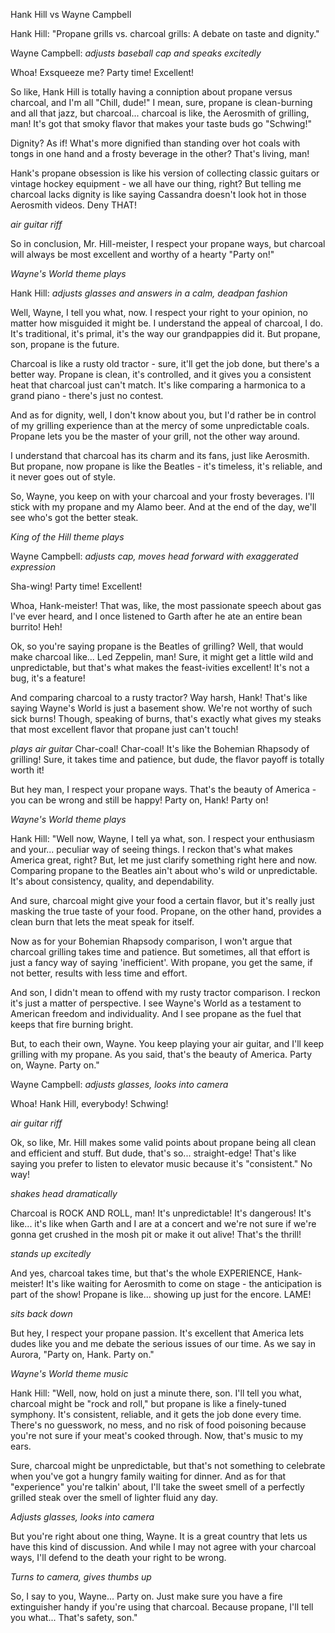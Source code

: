 Hank Hill vs Wayne Campbell

Hank Hill: "Propane grills vs. charcoal grills: A debate on taste and dignity."

Wayne Campbell:
*adjusts baseball cap and speaks excitedly*

Whoa! Exsqueeze me? Party time! Excellent!

So like, Hank Hill is totally having a conniption about propane versus charcoal, and I'm all "Chill, dude!" I mean, sure, propane is clean-burning and all that jazz, but charcoal... charcoal is like, the Aerosmith of grilling, man! It's got that smoky flavor that makes your taste buds go "Schwing!"

Dignity? As if! What's more dignified than standing over hot coals with tongs in one hand and a frosty beverage in the other? That's living, man!

Hank's propane obsession is like his version of collecting classic guitars or vintage hockey equipment - we all have our thing, right? But telling me charcoal lacks dignity is like saying Cassandra doesn't look hot in those Aerosmith videos. Deny THAT!

*air guitar riff*

So in conclusion, Mr. Hill-meister, I respect your propane ways, but charcoal will always be most excellent and worthy of a hearty "Party on!"

*Wayne's World theme plays*

Hank Hill:
*adjusts glasses and answers in a calm, deadpan fashion*

Well, Wayne, I tell you what, now. I respect your right to your opinion, no matter how misguided it might be. I understand the appeal of charcoal, I do. It's traditional, it's primal, it's the way our grandpappies did it. But propane, son, propane is the future.

Charcoal is like a rusty old tractor - sure, it'll get the job done, but there's a better way. Propane is clean, it's controlled, and it gives you a consistent heat that charcoal just can't match. It's like comparing a harmonica to a grand piano - there's just no contest.

And as for dignity, well, I don't know about you, but I'd rather be in control of my grilling experience than at the mercy of some unpredictable coals. Propane lets you be the master of your grill, not the other way around.

I understand that charcoal has its charm and its fans, just like Aerosmith. But propane, now propane is like the Beatles - it's timeless, it's reliable, and it never goes out of style.

So, Wayne, you keep on with your charcoal and your frosty beverages. I'll stick with my propane and my Alamo beer. And at the end of the day, we'll see who's got the better steak.

*King of the Hill theme plays*

Wayne Campbell:
*adjusts cap, moves head forward with exaggerated expression*

Sha-wing! Party time! Excellent!

Whoa, Hank-meister! That was, like, the most passionate speech about gas I've ever heard, and I once listened to Garth after he ate an entire bean burrito! Heh!

Ok, so you're saying propane is the Beatles of grilling? Well, that would make charcoal like... Led Zeppelin, man! Sure, it might get a little wild and unpredictable, but that's what makes the feast-ivities excellent! It's not a bug, it's a feature!

And comparing charcoal to a rusty tractor? Way harsh, Hank! That's like saying Wayne's World is just a basement show. We're not worthy of such sick burns! Though, speaking of burns, that's exactly what gives my steaks that most excellent flavor that propane just can't touch!

*plays air guitar* 
Char-coal! Char-coal! It's like the Bohemian Rhapsody of grilling! Sure, it takes time and patience, but dude, the flavor payoff is totally worth it!

But hey man, I respect your propane ways. That's the beauty of America - you can be wrong and still be happy! Party on, Hank! Party on!

*Wayne's World theme plays*

Hank Hill:
"Well now, Wayne, I tell ya what, son. I respect your enthusiasm and your... peculiar way of seeing things. I reckon that's what makes America great, right? But, let me just clarify something right here and now. Comparing propane to the Beatles ain't about who's wild or unpredictable. It's about consistency, quality, and dependability. 

And sure, charcoal might give your food a certain flavor, but it's really just masking the true taste of your food. Propane, on the other hand, provides a clean burn that lets the meat speak for itself. 

Now as for your Bohemian Rhapsody comparison, I won't argue that charcoal grilling takes time and patience. But sometimes, all that effort is just a fancy way of saying 'inefficient'. With propane, you get the same, if not better, results with less time and effort. 

And son, I didn't mean to offend with my rusty tractor comparison. I reckon it's just a matter of perspective. I see Wayne's World as a testament to American freedom and individuality. And I see propane as the fuel that keeps that fire burning bright. 

But, to each their own, Wayne. You keep playing your air guitar, and I'll keep grilling with my propane. As you said, that's the beauty of America. Party on, Wayne. Party on."

Wayne Campbell:
*adjusts glasses, looks into camera*

Whoa! Hank Hill, everybody! Schwing! 

*air guitar riff*

Ok, so like, Mr. Hill makes some valid points about propane being all clean and efficient and stuff. But dude, that's so... straight-edge! That's like saying you prefer to listen to elevator music because it's "consistent." No way!

*shakes head dramatically*

Charcoal is ROCK AND ROLL, man! It's unpredictable! It's dangerous! It's like... it's like when Garth and I are at a concert and we're not sure if we're gonna get crushed in the mosh pit or make it out alive! That's the thrill!

*stands up excitedly*

And yes, charcoal takes time, but that's the whole EXPERIENCE, Hank-meister! It's like waiting for Aerosmith to come on stage - the anticipation is part of the show! Propane is like... showing up just for the encore. LAME!

*sits back down*

But hey, I respect your propane passion. It's excellent that America lets dudes like you and me debate the serious issues of our time. As we say in Aurora, "Party on, Hank. Party on."

*Wayne's World theme music*

Hank Hill:
"Well, now, hold on just a minute there, son. I'll tell you what, charcoal might be "rock and roll," but propane is like a finely-tuned symphony. It's consistent, reliable, and it gets the job done every time. There's no guesswork, no mess, and no risk of food poisoning because you're not sure if your meat's cooked through. Now, that's music to my ears.

Sure, charcoal might be unpredictable, but that's not something to celebrate when you've got a hungry family waiting for dinner. And as for that "experience" you're talkin' about, I'll take the sweet smell of a perfectly grilled steak over the smell of lighter fluid any day.

*Adjusts glasses, looks into camera*

But you're right about one thing, Wayne. It is a great country that lets us have this kind of discussion. And while I may not agree with your charcoal ways, I'll defend to the death your right to be wrong.

*Turns to camera, gives thumbs up*

So, I say to you, Wayne... Party on. Just make sure you have a fire extinguisher handy if you're using that charcoal. Because propane, I'll tell you what... That's safety, son."

